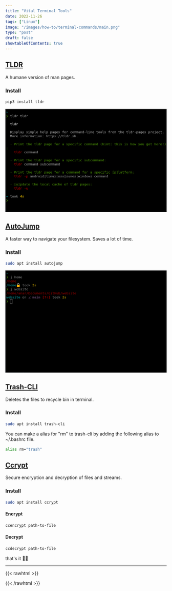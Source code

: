 ```yaml
---
title: "Vital Terminal Tools"
date: 2022-11-26
tags: ["Linux"]
image: "/images/how-to/terminal-commands/main.png"
type: "post"
draft: false
showtableOfContents: true
---
```


## [TLDR](https://github.com/tldr-pages/tldr)
A humane version of man pages. 

### Install 
```bash
pip3 install tldr
```

![](/images/how-to/terminal-commands/1.png)

## [AutoJump](https://github.com/wting/autojump)

A faster way to navigate your filesystem. Saves a lot of time.

### Install 

```bash
sudo apt install autojump
```

![](/images/how-to/terminal-commands/2.png)

## [Trash-CLI](https://github.com/andreafrancia/trash-cli)

Deletes the files to recycle bin in terminal. 

### Install
```bash
sudo apt install trash-cli
```

You can make a alias for "rm" to trash-cli by adding the following alias to ~/.bashrc file.

```bash
alias rm="trash" 
```
## [Ccrypt](https://github.com/wvangeit/ccrypt)

Secure encryption and decryption of files and streams.

### Install 
```bash
sudo apt install ccrypt
```

#### Encrypt

```bash
ccencrypt path-to-file
```

#### Decrypt
```bash
ccdecrypt path-to-file
```

that's it ✌🏽

-------------------------------------------------------------

{{< rawhtml >}} 
<script src="https://utteranc.es/client.js"
        repo="mansoorbarri/website"
        issue-term="title"
        theme="dark-blue"
        crossorigin="anonymous"
        async>
</script>
{{< /rawhtml >}}